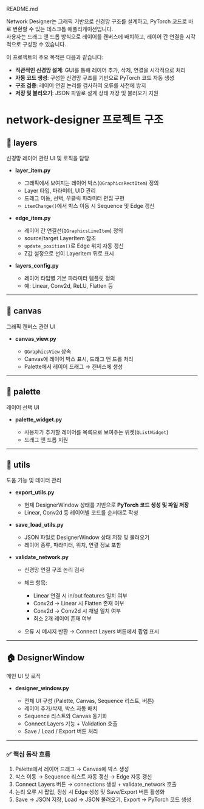 README.md


Network Designer는 그래픽 기반으로 신경망 구조를 설계하고, PyTorch 코드로 바로 변환할 수 있는 데스크톱 애플리케이션입니다.  
사용자는 드래그 앤 드롭 방식으로 레이어를 캔버스에 배치하고, 레이어 간 연결을 시각적으로 구성할 수 있습니다.  

이 프로젝트의 주요 목적은 다음과 같습니다:

- **직관적인 신경망 설계**: GUI를 통해 레이어 추가, 삭제, 연결을 시각적으로 처리
- **자동 코드 생성**: 구성한 신경망 구조를 기반으로 PyTorch 코드 자동 생성
- **구조 검증**: 레이어 연결 논리를 검사하여 오류를 사전에 방지
- **저장 및 불러오기**: JSON 파일로 설계 상태 저장 및 불러오기 지원


# network-designer 프로젝트 구조

## 📁 layers

신경망 레이어 관련 UI 및 로직을 담당

* **layer_item.py**

  * 그래픽에서 보여지는 레이어 박스(`QGraphicsRectItem`) 정의
  * Layer 타입, 파라미터, UID 관리
  * 드래그 이동, 선택, 우클릭 파라미터 편집 구현
  * `itemChange()`에서 박스 이동 시 Sequence 및 Edge 갱신

* **edge_item.py**

  * 레이어 간 연결선(`QGraphicsLineItem`) 정의
  * source/target LayerItem 참조
  * `update_position()`로 Edge 위치 자동 갱신
  * Z값 설정으로 선이 LayerItem 뒤로 표시

* **layers_config.py**

  * 레이어 타입별 기본 파라미터 템플릿 정의
  * 예: Linear, Conv2d, ReLU, Flatten 등

---

## 📁 canvas

그래픽 캔버스 관련 UI

* **canvas_view.py**

  * `QGraphicsView` 상속
  * Canvas에 레이어 박스 표시, 드래그 앤 드롭 처리
  * Palette에서 레이어 드래그 → 캔버스에 생성

---

## 📁 palette

레이어 선택 UI

* **palette_widget.py**

  * 사용자가 추가할 레이어를 목록으로 보여주는 위젯(`QListWidget`)
  * 드래그 앤 드롭 지원

---

## 📁 utils

도움 기능 및 데이터 관리

* **export_utils.py**

  * 현재 DesignerWindow 상태를 기반으로 **PyTorch 코드 생성 및 파일 저장**
  * Linear, Conv2d 등 레이어별 코드를 순서대로 작성

* **save_load_utils.py**

  * JSON 파일로 DesignerWindow 상태 저장 및 불러오기
  * 레이어 종류, 파라미터, 위치, 연결 정보 포함

* **validate_network.py**

  * 신경망 연결 구조 논리 검사
  * 체크 항목:

    * Linear 연결 시 in/out features 일치 여부
    * Conv2d → Linear 시 Flatten 존재 여부
    * Conv2d → Conv2d 시 채널 일치 여부
    * 최소 2개 레이어 존재 여부
  * 오류 시 메시지 반환 → Connect Layers 버튼에서 팝업 표시

---

## 🏠 DesignerWindow

메인 UI 및 로직

* **designer_window.py**

  * 전체 UI 구성 (Palette, Canvas, Sequence 리스트, 버튼)
  * 레이어 추가/삭제, 박스 자동 배치
  * Sequence 리스트와 Canvas 동기화
  * Connect Layers 기능 + Validation 호출
  * Save / Load / Export 버튼 처리

---

### ✅ 핵심 동작 흐름

1. Palette에서 레이어 드래그 → Canvas에 박스 생성
2. 박스 이동 → Sequence 리스트 자동 갱신 → Edge 자동 갱신
3. Connect Layers 버튼 → connections 생성 + validate_network 호출
4. 논리 오류 시 팝업, 정상 시 Edge 생성 및 Save/Export 버튼 활성화
5. Save → JSON 저장, Load → JSON 불러오기, Export → PyTorch 코드 생성
